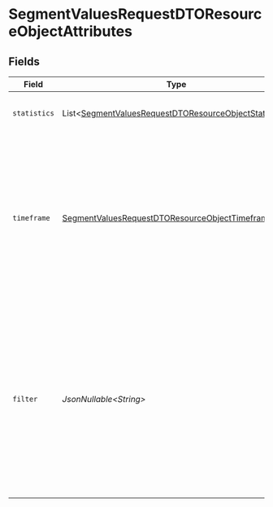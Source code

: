 # SegmentValuesRequestDTOResourceObjectAttributes


## Fields

| Field                                                                                                                                                                                         | Type                                                                                                                                                                                          | Required                                                                                                                                                                                      | Description                                                                                                                                                                                   | Example                                                                                                                                                                                       |
| --------------------------------------------------------------------------------------------------------------------------------------------------------------------------------------------- | --------------------------------------------------------------------------------------------------------------------------------------------------------------------------------------------- | --------------------------------------------------------------------------------------------------------------------------------------------------------------------------------------------- | --------------------------------------------------------------------------------------------------------------------------------------------------------------------------------------------- | --------------------------------------------------------------------------------------------------------------------------------------------------------------------------------------------- |
| `statistics`                                                                                                                                                                                  | List\<[SegmentValuesRequestDTOResourceObjectStatistics](../../models/components/SegmentValuesRequestDTOResourceObjectStatistics.md)>                                                          | :heavy_check_mark:                                                                                                                                                                            | List of statistics to query for.                                                                                                                                                              | [<br/>"total_members",<br/>"net_members_changed"<br/>]                                                                                                                                        |
| `timeframe`                                                                                                                                                                                   | [SegmentValuesRequestDTOResourceObjectTimeframe](../../models/components/SegmentValuesRequestDTOResourceObjectTimeframe.md)                                                                   | :heavy_check_mark:                                                                                                                                                                            | The timeframe to query for data within. Data is unavailable before June 1st, 2023. Please use a timeframe after this date. The max length a timeframe can be is 1 year                        |                                                                                                                                                                                               |
| `filter`                                                                                                                                                                                      | *JsonNullable\<String>*                                                                                                                                                                       | :heavy_minus_sign:                                                                                                                                                                            | API filter string used to filter the query.<br/>Allowed filters are segment_id.<br/>Allowed operators are equals, any.<br/>Only one filter can be used per attribute.<br/>Max of 100 messages per ANY filter. | any(segment_id,["xyz123","ghi456"])                                                                                                                                                           |